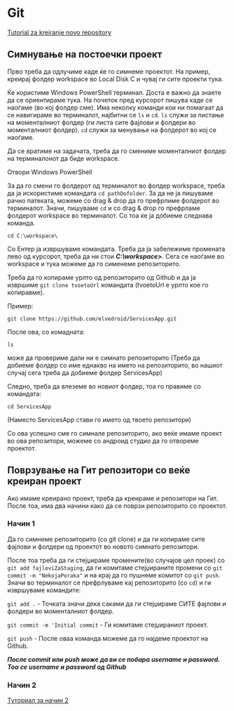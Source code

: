 # Git

[Tutorial za kreiranje novo repository](https://help.github.com/en/articles/creating-a-new-repository)

## Симнување на постоечки проект

Прво треба да одлучиме каде ќе го симнеме проектот. На пример, креирај фолдер workspace во Local Disk C и чувај ги сите проекти тука.

Ќе користиме Windows PowerShell терминал. Доста е важно да знаете да се ориентираме тука. На почеток пред курсорот пишува каде се наоѓаме (во кој фолдер сме). Има неколку команди кои ни помагаат да се навигираме во терминалот, најбитни се `ls` и `cd`. `ls` служи за листање на моменталниот фолдер (ги листа сите фајлови и фолдери во моменталниот фолдер). `cd` служи за менување на фолдерот во кој се наоѓаме.

Да се вратиме на задачата, треба да го смениме моменталниот фолдер на терминалонот да биде workspace.

Отвори Windows PowerShell

За да го смени го фолдерот од терминалот во фолдер workspace, треба да ја искористиме командата `cd pathDofolder`. За да не ја пишуваме рачно патеката, можеме со  drag & drop да го префрлиме фолдерот во терминалот. Значи, пишуваме  `cd` и со drag & drop го префрламе фолдерот workspace во терминалот. Со тоа ќе ја добиеме следнава команда.

`cd C:\workspace\`

Со Ентер ја извршуваме командата. Треба да ја забележиме промената лево од курсорот, треба да ни стои ***C:\workspace>***. Сега се наоѓаме во workspace и тука можеме да го сименеме репозиторито.

Треба да го копираме урлто од репозиторито од Github и да ја извршиме `git clone tvoetoUrl` командата (tvoetoUrl е урлто кое го копиравме).  

Пример:

`git clone https://github.com/elvedroid/ServicesApp.git`

После ова, со комадната:

`ls`

може да провериме дали ни е симнато репозиторито (Треба да добиеме фолдер со име еднакво на името на репозиторито, во нашиот случај сега треба да добиеме фолдер ServicesApp)

Следно, треба да влеземе во новиот фолдер, тоа го правиме со командата:

`cd ServicesApp`

(Наместо ServicesApp стави го името од твоето репозитори)

Со ова успешно сме го симнале репозиторито, ако веќе имаме проект во ова репозитори, можеме со андроид студио да го отвореме проектот.

## Поврзување на Гит репозитори со веќе креиран проект

Ако имаме креирано проект, треба да креираме и репозитори на Гит. После тоа, има два начини како да се поврзи репозиторито со проектот.

### Начин 1

Да го симнеме репозиторито (со git clone) и да ги копираме сите фајлови и фолдери од проектот во новото симнато репозитори.

После тоа треба да ги стејџираме промените(во случајов цел проек) со `git add fajloviZaStaging`, да ги комитаме стејџираните промени со `git commit -m "NekojaPoraka"` и на крај да го пушнеме комитот со `git push`. Значи во терминалот се префрлуваме кај репозиторито (со `cd`) и ги извршуваме командите:

`git add .` - Точката значи дека саками да ги стејџираме СИТЕ фајлови и фолдери во моменталниот фолдер.

`git commit -m 'Initial commit` - Ги комитаме стејџираниот проект.

`git push` - После оваа команда можеме да го најдеме проектот на Github.

***После commit или push може да ви се побара username и password. Тоа се username и password од Github***

### Начин 2

[Туториал за начин 2](https://kbroman.org/github_tutorial/pages/init.html)
